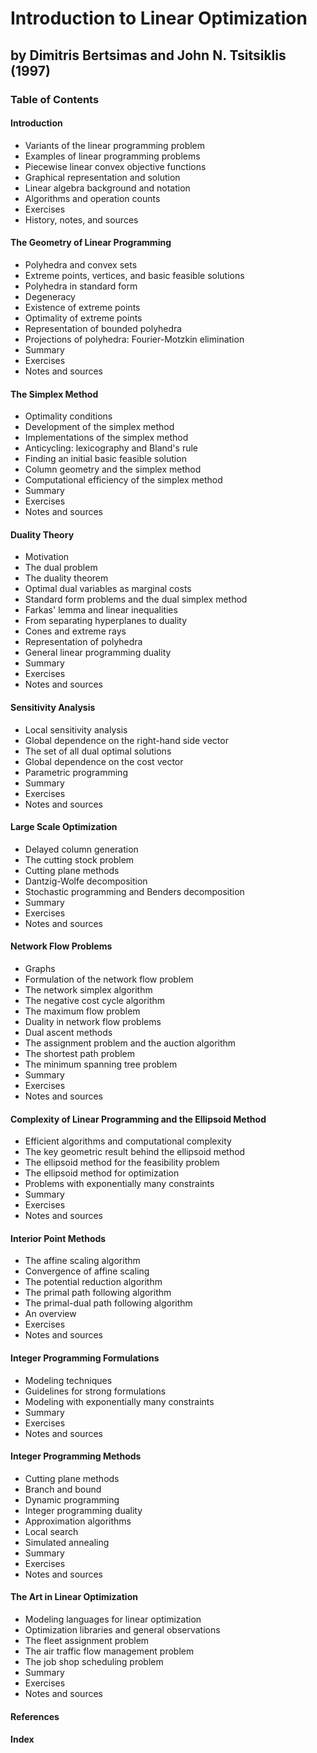 # Introduction to Linear Optimization
## by Dimitris Bertsimas and John N. Tsitsiklis (1997)

### Table of Contents

#### Introduction
- Variants of the linear programming problem
- Examples of linear programming problems
- Piecewise linear convex objective functions
- Graphical representation and solution
- Linear algebra background and notation
- Algorithms and operation counts
- Exercises
- History, notes, and sources

#### The Geometry of Linear Programming
- Polyhedra and convex sets
- Extreme points, vertices, and basic feasible solutions
- Polyhedra in standard form
- Degeneracy
- Existence of extreme points
- Optimality of extreme points
- Representation of bounded polyhedra
- Projections of polyhedra: Fourier-Motzkin elimination
- Summary
- Exercises
- Notes and sources

#### The Simplex Method
- Optimality conditions
- Development of the simplex method
- Implementations of the simplex method
- Anticycling: lexicography and Bland's rule
- Finding an initial basic feasible solution
- Column geometry and the simplex method
- Computational efficiency of the simplex method
- Summary
- Exercises
- Notes and sources

#### Duality Theory
- Motivation
- The dual problem
- The duality theorem
- Optimal dual variables as marginal costs
- Standard form problems and the dual simplex method
- Farkas' lemma and linear inequalities
- From separating hyperplanes to duality
- Cones and extreme rays
- Representation of polyhedra
- General linear programming duality
- Summary
- Exercises
- Notes and sources

#### Sensitivity Analysis
- Local sensitivity analysis
- Global dependence on the right-hand side vector
- The set of all dual optimal solutions
- Global dependence on the cost vector
- Parametric programming
- Summary
- Exercises
- Notes and sources

#### Large Scale Optimization
- Delayed column generation
- The cutting stock problem
- Cutting plane methods
- Dantzig-Wolfe decomposition
- Stochastic programming and Benders decomposition
- Summary
- Exercises
- Notes and sources

#### Network Flow Problems
- Graphs
- Formulation of the network flow problem
- The network simplex algorithm
- The negative cost cycle algorithm
- The maximum flow problem
- Duality in network flow problems
- Dual ascent methods
- The assignment problem and the auction algorithm
- The shortest path problem
- The minimum spanning tree problem
- Summary
- Exercises
- Notes and sources

#### Complexity of Linear Programming and the Ellipsoid Method
- Efficient algorithms and computational complexity
- The key geometric result behind the ellipsoid method
- The ellipsoid method for the feasibility problem
- The ellipsoid method for optimization
- Problems with exponentially many constraints
- Summary
- Exercises
- Notes and sources

#### Interior Point Methods
- The affine scaling algorithm
- Convergence of affine scaling
- The potential reduction algorithm
- The primal path following algorithm
- The primal-dual path following algorithm
- An overview
- Exercises
- Notes and sources

#### Integer Programming Formulations
- Modeling techniques
- Guidelines for strong formulations
- Modeling with exponentially many constraints
- Summary
- Exercises
- Notes and sources

#### Integer Programming Methods
- Cutting plane methods
- Branch and bound
- Dynamic programming
- Integer programming duality
- Approximation algorithms
- Local search
- Simulated annealing
- Summary
- Exercises
- Notes and sources

#### The Art in Linear Optimization
- Modeling languages for linear optimization
- Optimization libraries and general observations
- The fleet assignment problem
- The air traffic flow management problem
- The job shop scheduling problem
- Summary
- Exercises
- Notes and sources

#### References

#### Index